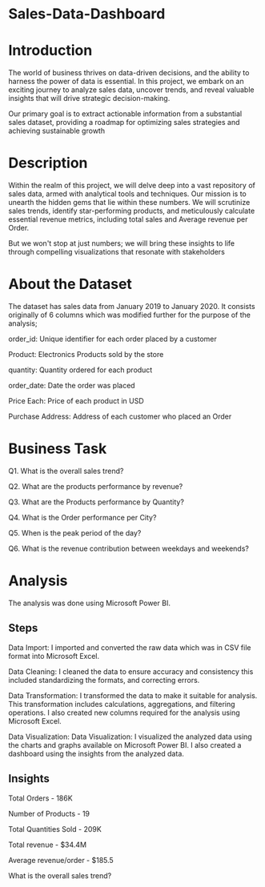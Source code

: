 # Sales-Data-Dashboard

# Introduction
The world of business thrives on data-driven decisions, and the ability to harness the power of data is essential. In this project, we embark on an exciting journey to analyze sales data, uncover trends, and reveal valuable insights that will drive strategic decision-making.

Our primary goal is to extract actionable information from a substantial sales dataset, providing a roadmap for optimizing sales strategies and achieving sustainable growth

# Description
Within the realm of this project, we will delve deep into a vast repository of sales data, armed with analytical tools and techniques. Our mission is to unearth the hidden gems that lie within these numbers. We will scrutinize sales trends, identify star-performing products, and meticulously calculate essential revenue metrics, including total sales and Average revenue per Order.

But we won't stop at just numbers; we will bring these insights to life through compelling visualizations that resonate with stakeholders

# About the Dataset
The dataset has sales data from January 2019 to January 2020. It consists originally of 6 columns which was modified further for the purpose of the analysis;

order_id: Unique identifier for each order placed by a customer

Product: Electronics Products sold by the store

quantity: Quantity ordered for each product

order_date: Date the order was placed

Price Each: Price of each product in USD

Purchase Address: Address of each customer who placed an Order

# Business Task
Q1. What is the overall sales trend?

Q2. What are the products performance by revenue?

Q3. What are the Products performance by Quantity?

Q4. What is the Order performance per City?

Q5. When is the peak period of the day?

Q6. What is the revenue contribution between weekdays and weekends?

# Analysis
The analysis was done using Microsoft Power BI.

## Steps
Data Import: I imported and converted the raw data which was in CSV file format into Microsoft Excel.

Data Cleaning: I cleaned the data to ensure accuracy and consistency this included standardizing the formats, and correcting errors.

Data Transformation: I transformed the data to make it suitable for analysis. This transformation includes calculations, aggregations, and filtering operations. I also created new columns required for the analysis using Microsoft Excel.

Data Visualization: Data Visualization: I visualized the analyzed data using the charts and graphs available on Microsoft Power BI. I also created a dashboard using the insights from the analyzed data.

## Insights
Total Orders - 186K

Number of Products - 19

Total Quantities Sold - 209K

Total revenue - $34.4M

Average revenue/order - $185.5

What is the overall sales trend?
